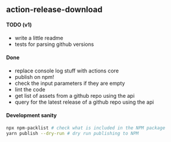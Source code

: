 ## action-release-download

#### TODO (v1)

- write a little readme
- tests for parsing github versions

#### Done
- replace console log stuff with actions core
- publish on npm!
- check the input parameters if they are empty
- lint the code
- get list of assets from a github repo using the api
- query for the latest release of a github repo using the api

#### Development sanity
```bash
npx npm-packlist # check what is included in the NPM package
yarn publish --dry-run # dry run publishing to NPM
```
